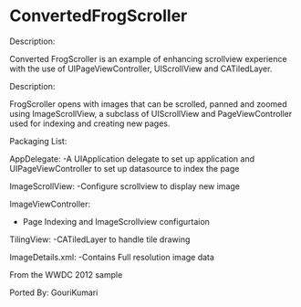 ConvertedFrogScroller 
=====================

Description:

Converted FrogScroller is an example of enhancing scrollview experience with the use of
UIPageViewController, UIScrollView and CATiledLayer.


Description:
 
FrogScroller opens with images that can be scrolled, panned and zoomed using ImageScrollView, 
a subclass of UIScrollView and  PageViewController  used for indexing and creating new pages.
  
Packaging List: 

AppDelegate:
-A UIApplication delegate to set up application and UIPageViewController to set up datasource
to index the page

ImageScrollView:
-Configure scrollview to display new image

ImageViewController: 
- Page Indexing and ImageScrollview configurtaion

TilingView:
-CATiledLayer to handle tile drawing

ImageDetails.xml:
-Contains Full resolution image data

From the WWDC 2012 sample

Ported By: GouriKumari
